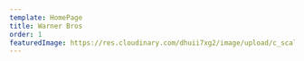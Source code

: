 ```yaml
---
template: HomePage
title: Warner Bros
order: 1
featuredImage: https://res.cloudinary.com/dhuii7xg2/image/upload/c_scale,f_auto,q_auto,w_auto/v1611848738/clients/warner_bros_prevyz.svg
---
```

